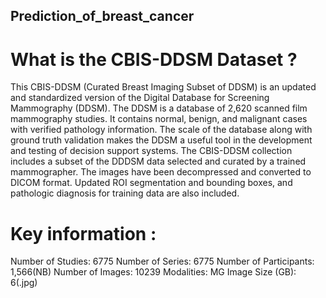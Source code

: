 ## Prediction_of_breast_cancer

# What is the CBIS-DDSM Dataset ? 
This CBIS-DDSM (Curated Breast Imaging Subset of DDSM) is an updated and standardized version of the Digital Database for Screening Mammography (DDSM). The DDSM is a database of 2,620 scanned film mammography studies. It contains normal, benign, and malignant cases with verified pathology information. The scale of the database along with ground truth validation makes the DDSM a useful tool in the development and testing of decision support systems. The CBIS-DDSM collection includes a subset of the DDDSM data selected and curated by a trained mammographer. The images have been decompressed and converted to DICOM format. Updated ROI segmentation and bounding boxes, and pathologic diagnosis for training data are also included.

# Key information :
Number of Studies: 6775
Number of Series: 6775
Number of Participants: 1,566(NB)
Number of Images: 10239
Modalities: MG
Image Size (GB): 6(.jpg)
